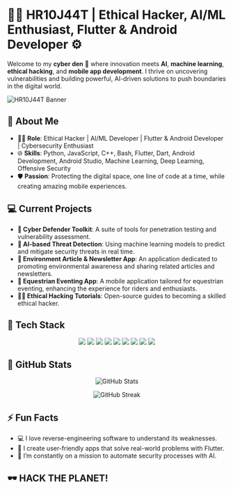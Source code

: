 # 👨‍💻 HR10J44T | Ethical Hacker, AI/ML Enthusiast, Flutter & Android Developer ⚙️

Welcome to my **cyber den** 👾 where innovation meets **AI**, **machine learning**, **ethical hacking**, and **mobile app development**. I thrive on uncovering vulnerabilities and building powerful, AI-driven solutions to push boundaries in the digital world.

![HR10J44T Banner](https://raw.githubusercontent.com/HR10J44T/profile/main/HR10J44T.png)

## 🚀 About Me
- 🧑‍💻 **Role**: Ethical Hacker | AI/ML Developer | Flutter & Android Developer | Cybersecurity Enthusiast
- 🌐 **Skills**: Python, JavaScript, C++, Bash, Flutter, Dart, Android Development, Android Studio, Machine Learning, Deep Learning, Offensive Security
- 🛡️ **Passion**: Protecting the digital space, one line of code at a time, while creating amazing mobile experiences.

## 💻 Current Projects
- **🔐 Cyber Defender Toolkit**: A suite of tools for penetration testing and vulnerability assessment.
- **🤖 AI-based Threat Detection**: Using machine learning models to predict and mitigate security threats in real time.
- **📱 Environment Article & Newsletter App**: An application dedicated to promoting environmental awareness and sharing related articles and newsletters.
- **🏇 Equestrian Eventing App**: A mobile application tailored for equestrian eventing, enhancing the experience for riders and enthusiasts.
- **👨‍🏫 Ethical Hacking Tutorials**: Open-source guides to becoming a skilled ethical hacker.

## 🔧 Tech Stack
<p align="center">
  <img src="https://img.shields.io/badge/-Flutter-02569B?style=flat&logo=flutter&logoColor=white" />
  <img src="https://img.shields.io/badge/-Dart-01579B?style=flat&logo=dart&logoColor=white" />
  <img src="https://img.shields.io/badge/-Android%20Studio-3DDC84?style=flat&logo=android-studio&logoColor=white" />
  <img src="https://img.shields.io/badge/-Python-3776AB?style=flat&logo=python&logoColor=white" />
  <img src="https://img.shields.io/badge/-Linux-FCC624?style=flat&logo=linux&logoColor=black" />
  <img src="https://img.shields.io/badge/-TensorFlow-FF6F00?style=flat&logo=tensorflow&logoColor=white" />
  <img src="https://img.shields.io/badge/-JavaScript-F7DF1E?style=flat&logo=javascript&logoColor=black" />
  <img src="https://img.shields.io/badge/-Bash-4EAA25?style=flat&logo=gnu-bash&logoColor=white" />
  <img src="https://img.shields.io/badge/-SQL-336791?style=flat&logo=postgresql&logoColor=white" />
</p>

## 🧠 GitHub Stats
<p align="center">
  <img src="https://github-readme-stats.vercel.app/api?username=HR10J44T&show_icons=true&theme=radical" alt="GitHub Stats" />
</p>

<p align="center">
  <img src="https://github-readme-streak-stats.herokuapp.com?user=HR10J44T&theme=radical&date_format=j%20M%5B%20Y%5D" alt="GitHub Streak" />
</p>

## ⚡ Fun Facts
- 💻 I love reverse-engineering software to understand its weaknesses.
- 📱 I create user-friendly apps that solve real-world problems with Flutter.
- 🎯 I’m constantly on a mission to automate security processes with AI.

## 🕶️ HACK THE PLANET!
